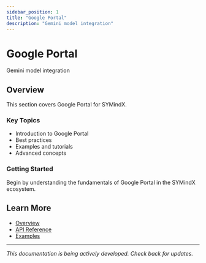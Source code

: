 ```yaml
---
sidebar_position: 1
title: "Google Portal"
description: "Gemini model integration"
---
```


# Google Portal

Gemini model integration

## Overview

This section covers Google Portal for SYMindX.

### Key Topics

- Introduction to Google Portal
- Best practices
- Examples and tutorials
- Advanced concepts

### Getting Started

Begin by understanding the fundamentals of Google Portal in the SYMindX ecosystem.

## Learn More

- [Overview](/docs/01-overview)
- [API Reference](/docs/03-api-reference)
- [Examples](/docs/17-examples)

---

*This documentation is being actively developed. Check back for updates.*

